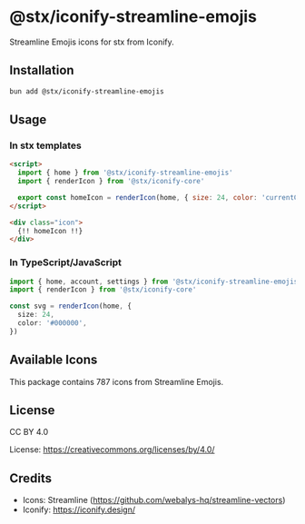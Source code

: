 # @stx/iconify-streamline-emojis

Streamline Emojis icons for stx from Iconify.

## Installation

```bash
bun add @stx/iconify-streamline-emojis
```

## Usage

### In stx templates

```html
<script>
  import { home } from '@stx/iconify-streamline-emojis'
  import { renderIcon } from '@stx/iconify-core'

  export const homeIcon = renderIcon(home, { size: 24, color: 'currentColor' })
</script>

<div class="icon">
  {!! homeIcon !!}
</div>
```

### In TypeScript/JavaScript

```typescript
import { home, account, settings } from '@stx/iconify-streamline-emojis'
import { renderIcon } from '@stx/iconify-core'

const svg = renderIcon(home, {
  size: 24,
  color: '#000000',
})
```

## Available Icons

This package contains 787 icons from Streamline Emojis.

## License

CC BY 4.0

License: https://creativecommons.org/licenses/by/4.0/

## Credits

- Icons: Streamline (https://github.com/webalys-hq/streamline-vectors)
- Iconify: https://iconify.design/
